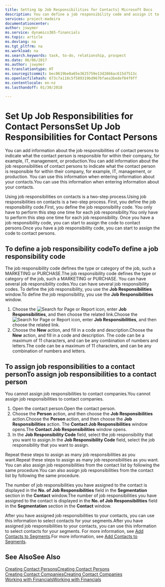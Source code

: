 ```yaml
---
title: Setting Up Job Responsibilities for Contacts| Microsoft Docs
description: You can define a job responsibility code and assign it to a contact to indicate the tasks that your contact is responsible for in their company, for example, IT or production.
services: project-madeira
documentationcenter: 
author: jswymer
ms.service: dynamics365-financials
ms.topic: article
ms.devlang: na
ms.tgt_pltfrm: na
ms.workload: na
ms.search.keywords: task, to-do, relationship, prospect
ms.date: 06/06/2017
ms.author: jswymer
ms.translationtype: HT
ms.sourcegitcommit: bec0619be0a65e3625759e13d2866ac615d7513c
ms.openlocfilehash: 673c7a118c5f589319bd967bfaea3bedef84f9ff
ms.contentlocale: en-nz
ms.lasthandoff: 01/30/2018

---
```

# <a name="set-up-job-responsibilities-for-contact-persons"></a><span data-ttu-id="9ba43-103">Set Up Job Responsibilities for Contact Persons</span><span class="sxs-lookup"><span data-stu-id="9ba43-103">Set Up Job Responsibilities for Contact Persons</span></span>
<span data-ttu-id="9ba43-104">You can add information about the job responsibilities of contact persons to indicate what the contact person is responsible for within their company, for example, IT, management, or production.</span><span class="sxs-lookup"><span data-stu-id="9ba43-104">You can add information about the job responsibilities of contact persons to indicate what the contact person is responsible for within their company, for example, IT, management, or production.</span></span> <span data-ttu-id="9ba43-105">You can use this information when entering information about your contacts.</span><span class="sxs-lookup"><span data-stu-id="9ba43-105">You can use this information when entering information about your contacts.</span></span>

<span data-ttu-id="9ba43-106">Using job responsibilities on contacts is a two-step process.</span><span class="sxs-lookup"><span data-stu-id="9ba43-106">Using job responsibilities on contacts is a two-step process.</span></span> <span data-ttu-id="9ba43-107">First, you define the job responsibility code.</span><span class="sxs-lookup"><span data-stu-id="9ba43-107">First, you define the job responsibility code.</span></span> <span data-ttu-id="9ba43-108">You only have to perform this step one time for each job responsibility.</span><span class="sxs-lookup"><span data-stu-id="9ba43-108">You only have to perform this step one time for each job responsibility.</span></span> <span data-ttu-id="9ba43-109">Once you have a job responsibility code, you can start to assign the code to contact persons.</span><span class="sxs-lookup"><span data-stu-id="9ba43-109">Once you have a job responsibility code, you can start to assign the code to contact persons.</span></span>

## <a name="to-define-a-job-responsibility-code"></a><span data-ttu-id="9ba43-110">To define a job responsibility code</span><span class="sxs-lookup"><span data-stu-id="9ba43-110">To define a job responsibility code</span></span>
<span data-ttu-id="9ba43-111">The job responsibility code defines the type or category of the job, such a MARKETING or PURCHASE.</span><span class="sxs-lookup"><span data-stu-id="9ba43-111">The job responsibility code defines the type or category of the job, such a MARKETING or PURCHASE.</span></span> <span data-ttu-id="9ba43-112">You can have several job responsibility codes.</span><span class="sxs-lookup"><span data-stu-id="9ba43-112">You can have several job responsibility codes.</span></span> <span data-ttu-id="9ba43-113">To define the job responsibility, you use the **Job Responsibilities** window.</span><span class="sxs-lookup"><span data-stu-id="9ba43-113">To define the job responsibility, you use the **Job Responsibilities** window.</span></span>

1. <span data-ttu-id="9ba43-114">Choose the ![Search for Page or Report](media/ui-search/search_small.png "Search for Page or Report icon") icon, enter **Job Responsibilities**, and then choose the related link.</span><span class="sxs-lookup"><span data-stu-id="9ba43-114">Choose the ![Search for Page or Report](media/ui-search/search_small.png "Search for Page or Report icon") icon, enter **Job Responsibilities**, and then choose the related link.</span></span>
2. <span data-ttu-id="9ba43-115">Choose the **New** action, and fill in a code and description.</span><span class="sxs-lookup"><span data-stu-id="9ba43-115">Choose the **New** action, and fill in a code and description.</span></span> <span data-ttu-id="9ba43-116">The code can be a maximum of 11 characters, and can be any combination of numbers and letters.</span><span class="sxs-lookup"><span data-stu-id="9ba43-116">The code can be a maximum of 11 characters, and can be any combination of numbers and letters.</span></span>

## <a name="to-assign-job-responsibilities-to-a-contact-person"></a><span data-ttu-id="9ba43-117">To assign job responsibilities to a contact person</span><span class="sxs-lookup"><span data-stu-id="9ba43-117">To assign job responsibilities to a contact person</span></span>
<span data-ttu-id="9ba43-118">You cannot assign job responsibilities to contact companies.</span><span class="sxs-lookup"><span data-stu-id="9ba43-118">You cannot assign job responsibilities to contact companies.</span></span>

1. <span data-ttu-id="9ba43-119">Open the contact person.</span><span class="sxs-lookup"><span data-stu-id="9ba43-119">Open the contact person.</span></span>
2. <span data-ttu-id="9ba43-120">Choose the **Person** action, and then choose the **Job Responsibilities** action.</span><span class="sxs-lookup"><span data-stu-id="9ba43-120">Choose the **Person** action, and then choose the **Job Responsibilities** action.</span></span> <span data-ttu-id="9ba43-121">The **Contact Job Responsibilities** window opens.</span><span class="sxs-lookup"><span data-stu-id="9ba43-121">The **Contact Job Responsibilities** window opens.</span></span>
3. <span data-ttu-id="9ba43-122">In the **Job Responsibility Code** field, select the job responsibility that you want to assign.</span><span class="sxs-lookup"><span data-stu-id="9ba43-122">In the **Job Responsibility Code** field, select the job responsibility that you want to assign.</span></span>

<span data-ttu-id="9ba43-123">Repeat these steps to assign as many job responsibilities as you want.</span><span class="sxs-lookup"><span data-stu-id="9ba43-123">Repeat these steps to assign as many job responsibilities as you want.</span></span> <span data-ttu-id="9ba43-124">You can also assign job responsibilities from the contact list by following the same procedure.</span><span class="sxs-lookup"><span data-stu-id="9ba43-124">You can also assign job responsibilities from the contact list by following the same procedure.</span></span>

<span data-ttu-id="9ba43-125">The number of job responsibilities you have assigned to the contact is displayed in the **No. of Job Responsibilities** field in the **Segmentation** section in the **Contact** window.</span><span class="sxs-lookup"><span data-stu-id="9ba43-125">The number of job responsibilities you have assigned to the contact is displayed in the **No. of Job Responsibilities** field in the **Segmentation** section in the **Contact** window.</span></span>

<span data-ttu-id="9ba43-126">After you have assigned job responsibilities to your contacts, you can use this information to select contacts for your segments.</span><span class="sxs-lookup"><span data-stu-id="9ba43-126">After you have assigned job responsibilities to your contacts, you can use this information to select contacts for your segments.</span></span> <span data-ttu-id="9ba43-127">For more information, see [Add Contacts to Segments](marketing-add-contact-segment.md).</span><span class="sxs-lookup"><span data-stu-id="9ba43-127">For more information, see [Add Contacts to Segments](marketing-add-contact-segment.md).</span></span>

## <a name="see-also"></a><span data-ttu-id="9ba43-128">See Also</span><span class="sxs-lookup"><span data-stu-id="9ba43-128">See Also</span></span>
[<span data-ttu-id="9ba43-129">Creating Contact Persons</span><span class="sxs-lookup"><span data-stu-id="9ba43-129">Creating Contact Persons</span></span>](marketing-create-contact-persons.md)  
[<span data-ttu-id="9ba43-130">Creating Contact Companies</span><span class="sxs-lookup"><span data-stu-id="9ba43-130">Creating Contact Companies</span></span>](marketing-create-contact-companies.md)  
[<span data-ttu-id="9ba43-131">Working with Financials</span><span class="sxs-lookup"><span data-stu-id="9ba43-131">Working with Financials</span></span>](ui-work-product.md)

